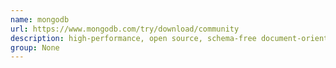 ```yaml
---
name: mongodb
url: https://www.mongodb.com/try/download/community
description: high-performance, open source, schema-free document-oriented database. URL : https://www.mongodb.com/try/download/community Groups : None
group: None
---
```


